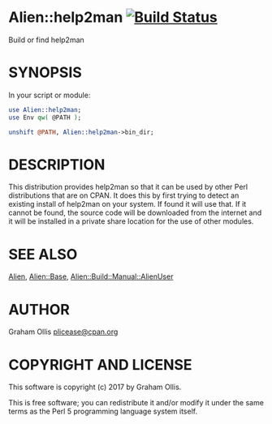 # Alien::help2man [![Build Status](https://secure.travis-ci.org/Perl5-Alien/Alien-help2man.png)](http://travis-ci.org/Perl5-Alien/Alien-help2man)

Build or find help2man

# SYNOPSIS

In your script or module:

```perl
use Alien::help2man;
use Env qw( @PATH );

unshift @PATH, Alien::help2man->bin_dir;
```

# DESCRIPTION

This distribution provides help2man so that it can be used by other
Perl distributions that are on CPAN.  It does this by first trying to
detect an existing install of help2man on your system.  If found it
will use that.  If it cannot be found, the source code will be downloaded
from the internet and it will be installed in a private share location
for the use of other modules.

# SEE ALSO

[Alien](https://metacpan.org/pod/Alien), [Alien::Base](https://metacpan.org/pod/Alien%3A%3ABase), [Alien::Build::Manual::AlienUser](https://metacpan.org/pod/Alien%3A%3ABuild%3A%3AManual%3A%3AAlienUser)

# AUTHOR

Graham Ollis <plicease@cpan.org>

# COPYRIGHT AND LICENSE

This software is copyright (c) 2017 by Graham Ollis.

This is free software; you can redistribute it and/or modify it under
the same terms as the Perl 5 programming language system itself.

